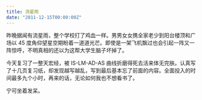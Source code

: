 ```yaml
---
title: 流星雨
date: "2011-12-15T00:00:00Z"
---
```


昨晚据闻有流星雨，整个学校打了鸡血一样。男男女女携全家老少到阳台楼顶和广场以 45 度角仰望星空期盼着一道道光芒。即使是一架飞机飘过也会引起一阵又一阵惊呼，不明真相的还以为这帮大学生脑子坏掉了。

今天复习了一整天宏经，被 IS-LM-AD-AS 曲线折磨得死去活来体无完肤。认真写了十几页复习纸，却发现越写越乱，写到最后基本忘了前面的内容。全面投入的时间最多九个小时，再来的话，无论如何我也不想看书了。

宁可坐着发呆。
